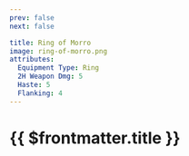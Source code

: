 ```yaml
---
prev: false
next: false

title: Ring of Morro
image: ring-of-morro.png
attributes:
  Equipment Type: Ring
  2H Weapon Dmg: 5
  Haste: 5
  Flanking: 4
---
```


# {{ $frontmatter.title }}

<MyItemComponent
  :item="$frontmatter"
/>


